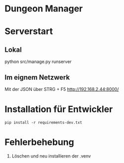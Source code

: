 # Dungeon Manager

# Serverstart
## Lokal
python src/manage.py runserver

## Im eignem Netzwerk
Mit der JSON über STRG + F5
http://192.168.2.44:8000/


# Installation für Entwickler
```
pip install -r requirements-dev.txt
```

# Fehlerbehebung
1. Löschen und neu installieren der .venv








